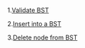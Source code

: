 1.[Validate BST](https://leetcode.com/problems/validate-binary-search-tree/solutions/)

2.[Insert into a BST](https://leetcode.com/problems/insert-into-a-binary-search-tree/submissions/1656314222/)

3.[Delete node from BST](https://leetcode.com/problems/delete-node-in-a-bst/submissions/1656373296/)
